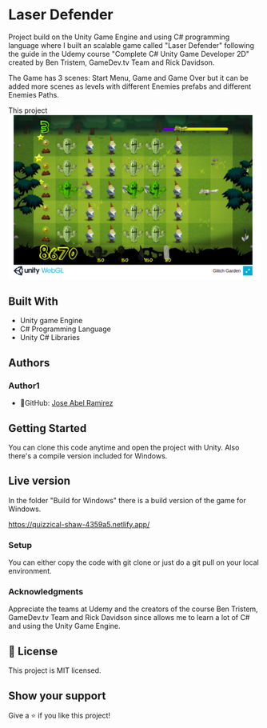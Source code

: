 # Laser Defender

Project build on the Unity Game Engine and using C# programming language where I built an scalable game called "Laser Defender" following the guide in the Udemy course "Complete C# Unity Game Developer 2D" created by Ben Tristem, GameDev.tv Team and Rick Davidson.

The Game has 3 scenes: Start Menu, Game and Game Over but it can be added more scenes as levels with different Enemies prefabs and different Enemies Paths. 

This project
![screenshot](./app_screenshot.png)


## Built With
- Unity game Engine
- C# Programming Language
- Unity C# Libraries 

## Authors
### Author1
- 👤GitHub: [Jose Abel Ramirez](https://github.com/jose-Abel)

## Getting Started
You can clone this code anytime and open the project with Unity. Also there's a compile version included for Windows.

## Live version
In the folder "Build for Windows" there is a build version of the game for Windows.

https://quizzical-shaw-4359a5.netlify.app/

### Setup
You can either copy the code with git clone or just do a git pull on your local environment.


### Acknowledgments
Appreciate the teams at Udemy and the creators of the course Ben Tristem, GameDev.tv Team and Rick Davidson since allows me to learn a lot of C# and using the Unity Game Engine.


## 📝 License
This project is MIT licensed.


## Show your support
Give a ⭐️ if you like this project!
